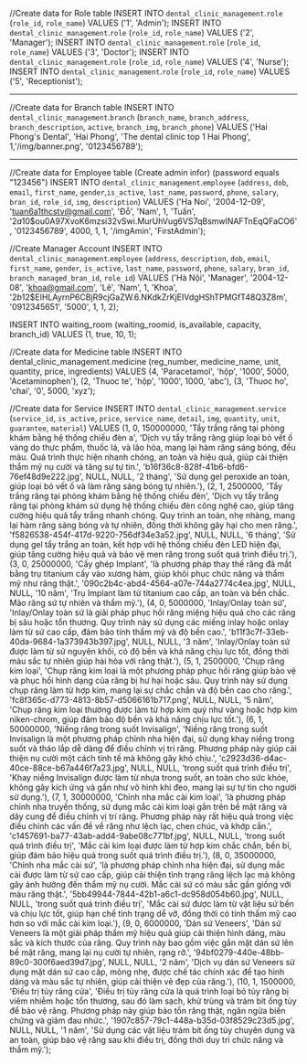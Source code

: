 //Create data for Role table
INSERT INTO `dental_clinic_management`.`role` (`role_id`, `role_name`) VALUES ('1', 'Admin');
INSERT INTO `dental_clinic_management`.`role` (`role_id`, `role_name`) VALUES ('2', 'Manager');
INSERT INTO `dental_clinic_management`.`role` (`role_id`, `role_name`) VALUES ('3', 'Doctor');
INSERT INTO `dental_clinic_management`.`role` (`role_id`, `role_name`) VALUES ('4', 'Nurse');
INSERT INTO `dental_clinic_management`.`role` (`role_id`, `role_name`) VALUES ('5', 'Receptionist');

---------------------------------------------------------------------------------------------------------
//Create data for Branch table
INSERT INTO `dental_clinic_management`.`branch` (`branch_name`, `branch_address`, `branch_description`, `active`, `branch_img`, `branch_phone`) VALUES ('Hai Phong\'s Dental', 'Hai Phong', 'The dental clinic top 1 Hai Phong', 1,'/img/banner.png', '0123456789');

-----------------------------------------------------------------------------------------------------------
//Create data for Employee table (Create admin infor) (password equals "123456")
INSERT INTO `dental_clinic_management`.`employee`
(`address`, `dob`, `email`, `first_name`, `gender`,`is_active`, `last_name`, `password`, `phone`, `salary`, `bran_id`, `role_id`, `img`, `description`)
VALUES
('Ha Noi', '2004-12-09', 'tuan6a1thcstv@gmail.com', 'Đỗ', 'Nam', 1, 'Tuấn', '$2a$10$ou0A97XvoK6mzsi32vSwi.MurUhVug6VS7qBsmwlNAFTnEqQFaCO6', '0123456789', 4000,  1, 1, '/imgAmin', 'FirstAdmin');

//Create Manager Account
INSERT INTO `dental_clinic_management`.`employee` (`address`, `description`, `dob`, `email`, `first_name`, `gender`, `is_active`, `last_name`, `password`, `phone`, `salary`, `bran_id`, `branch_managed_bran_id`, `role_id`) VALUES ('Hà Nội', 'Manager', '2004-12-08', 'khoa@gmail.com', 'Lê', 'Nam', 1, 'Khoa', '$2b$12$EIHLAyrnP6CBjR9cjGaZW.6.NKdkZrKjEIVdgHShTPMGfT48Q3Z8m', '0912345651', '5000', 1, 1, 2);


INSERT INTO waiting_room (waiting_roomid, is_available, capacity, branch_id)
VALUES (1, true, 10, 1);

//Create data for Medicine table
INSERT INTO dental_clinic_management.medicine (reg_number, medicine_name, unit, quantity, price, ingredients) VALUES (4, 'Paracetamol', 'hộp', '1000', 5000, 'Acetaminophen'), (2, 'Thuoc te', 'hộp', '1000', 1000, 'abc'), (3, 'Thuoc ho', 'chai', '0', 5000, 'xyz');


//Create data for Service
INSERT INTO `dental_clinic_management`.`service` (`service_id`, `is_active`, `price`, `service_name`, `detail`, `img`, `quantity`, `unit`, `guarantee`, `material`) VALUES
(1, 0, 150000000, 'Tẩy trắng răng tại phòng khám bằng hệ thống chiếu đèn a', 'Dịch vụ tẩy trắng răng giúp loại bỏ vết ố vàng do thực phẩm, thuốc lá, và lão hóa, mang lại hàm răng sáng bóng, đều màu. Quá trình thực hiện nhanh chóng, an toàn và hiệu quả, giúp cải thiện thẩm mỹ nụ cười và tăng sự tự tin.', 'b16f36c8-828f-41b6-bfd6-76ef48d9e222.jpg', NULL, NULL, '2 tháng', 'Sử dụng gel peroxide an toàn, giúp loại bỏ vết ố và làm răng sáng bóng tự nhiên.'),
(2, 1, 2500000, 'Tẩy trắng răng tại phòng khám bằng hệ thống chiếu đèn', 'Dịch vụ tẩy trắng răng tại phòng khám sử dụng hệ thống chiếu đèn công nghệ cao, giúp tăng cường hiệu quả tẩy trắng nhanh chóng. Quy trình an toàn, nhẹ nhàng, mang lại hàm răng sáng bóng và tự nhiên, đồng thời không gây hại cho men răng.', 'f5826538-454f-417d-9220-756df34e3a52.jpg', NULL, NULL, '6 tháng', 'Sử dụng gel tẩy trắng an toàn, kết hợp với hệ thống chiếu đèn LED hiện đại, giúp tăng cường hiệu quả và bảo vệ men răng trong suốt quá trình điều trị.'),
(3, 0, 25000000, 'Cấy ghép Implant', 'là phương pháp thay thế răng đã mất bằng trụ titanium cấy vào xương hàm, giúp khôi phục chức năng và thẩm mỹ như răng thật.', '090c2b4c-abd4-4564-a07e-744a2774c4ea.jpg', NULL, NULL, '10 năm', 'Trụ Implant làm từ titanium cao cấp, an toàn và bền chắc. Mão răng sứ tự nhiên và thẩm mỹ.'),
(4, 0, 5000000, 'Inlay/Onlay toàn sứ', 'Inlay/Onlay toàn sứ là giải pháp phục hồi răng miệng hiệu quả cho các răng bị sâu hoặc tổn thương. Quy trình này sử dụng các miếng inlay hoặc onlay làm từ sứ cao cấp, đảm bảo tính thẩm mỹ và độ bền cao.', 'b11f3c7f-33eb-40da-9684-1a373943b397.jpg', NULL, NULL, '3 năm', 'Inlay/Onlay toàn sứ được làm từ sứ nguyên khối, có độ bền và khả năng chịu lực tốt, đồng thời màu sắc tự nhiên giúp hài hòa với răng thật.'),
(5, 1, 2500000, 'Chụp răng kim loại', 'Chụp răng kim loại là một phương pháp phục hồi răng giúp bảo vệ và phục hồi hình dạng của răng bị hư hại hoặc sâu. Quy trình này sử dụng chụp răng làm từ hợp kim, mang lại sự chắc chắn và độ bền cao cho răng.', 'fc8f365c-d773-4813-8b57-d5066161b717.png', NULL, NULL, '5 năm', 'Chụp răng kim loại thường được làm từ hợp kim quý như vàng hoặc hợp kim niken-chrom, giúp đảm bảo độ bền và khả năng chịu lực tốt.'),
(6, 1, 50000000, 'Niềng răng trong suốt Invisalign', 'Niềng răng trong suốt Invisalign là một phương pháp chỉnh nha hiện đại, sử dụng khay niềng trong suốt và tháo lắp dễ dàng để điều chỉnh vị trí răng. Phương pháp này giúp cải thiện nụ cười một cách tinh tế mà không gây khó chịu.', 'c2923d36-d4ac-40ce-88ce-b67a446f7a23.jpg', NULL, NULL, 'trong suốt quá trình điều trị', 'Khay niềng Invisalign được làm từ nhựa trong suốt, an toàn cho sức khỏe, không gây kích ứng và gần như vô hình khi đeo, mang lại sự tự tin cho người sử dụng.'),
(7, 1, 30000000, 'Chỉnh nha mắc cài kim loại', 'là phương pháp chỉnh nha truyền thống, sử dụng mắc cài kim loại gắn trên bề mặt răng và dây cung để điều chỉnh vị trí răng. Phương pháp này rất hiệu quả trong việc điều chỉnh các vấn đề về răng như lệch lạc, chen chúc, và khớp cắn.', 'c1457691-ba77-43ab-add4-9abe08c771bf.jpg', NULL, NULL, 'trong suốt quá trình điều trị', 'Mắc cài kim loại được làm từ hợp kim chắc chắn, bền bỉ, giúp đảm bảo hiệu quả trong suốt quá trình điều trị.'),
(8, 0, 35000000, 'Chỉnh nha mắc cài sứ', 'là phương pháp chỉnh nha hiện đại, sử dụng mắc cài được làm từ sứ cao cấp, giúp cải thiện tình trạng răng lệch lạc mà không gây ảnh hưởng đến thẩm mỹ nụ cười. Mắc cài sứ có màu sắc gần giống với màu răng thật.', '5bb49944-7844-42b1-a6c1-dc958d054b60.jpg', NULL, NULL, 'trong suốt quá trình điều trị', 'Mắc cài sứ được làm từ vật liệu sứ bền và chịu lực tốt, giúp hạn chế tình trạng dễ vỡ, đồng thời có tính thẩm mỹ cao hơn so với mắc cài kim loại.'),
(9, 0, 6000000, 'Dán sứ Veneers', 'Dán sứ Veneers là một giải pháp thẩm mỹ hiệu quả giúp cải thiện hình dáng, màu sắc và kích thước của răng. Quy trình này bao gồm việc gắn mặt dán sứ lên bề mặt răng, mang lại nụ cười tự nhiên, rạng rỡ.', '94bf0279-440e-48bb-89c0-300f6aed39d7.jpg', NULL, NULL, '2 năm', 'Dịch vụ dán sứ Veneers sử dụng mặt dán sứ cao cấp, mỏng nhẹ, được chế tác chính xác để tạo hình dáng và màu sắc tự nhiên, giúp cải thiện vẻ đẹp của răng.'),
(10, 1, 1500000, 'Điều trị tủy răng cửa', 'Điều trị tủy răng cửa là quá trình loại bỏ tủy răng bị viêm nhiễm hoặc tổn thương, sau đó làm sạch, khử trùng và trám bít ống tủy để bảo vệ răng. Phương pháp này giúp bảo tồn răng thật, ngăn ngừa biến chứng và giảm đau nhức.', '1907c857-79c1-448a-b35d-03f8529c23d5.jpg', NULL, NULL, '1 năm', 'Sử dụng các vật liệu trám bít ống tủy chuyên dụng và an toàn, giúp bảo vệ răng sau khi điều trị, đồng thời duy trì chức năng và thẩm mỹ.');

